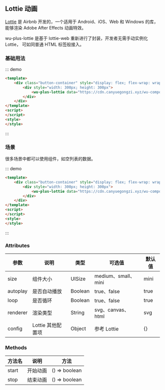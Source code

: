 ## Lottie 动画

[Lottie](https://lottiefiles.com//)  是 Airbnb 开发的，一个适用于 Android、iOS、Web 和 Windows 的库，能够渲染 Adob​​e After Effects 动画特效。

wu-plus-lottie 是基于 lottie-web 重新进行了封装，开发者无需手动实例化 Lottie， 可如同普通 HTML 标签般接入。

### 基础用法

::: demo
```html
<template>
    <div class="button-container" style="display: flex; flex-wrap: wrap; align-items: center;justify-content: space-around;padding: 16px">
        <div style="width: 300px; height: 300px">
            <wu-plus-lottie data="https://cdn.canyuegongzi.xyz/wu-component-static/lf20_r6blppzq.json"></wu-plus-lottie>
        </div>
    </div>
</template>
<script>
</script>
<style>
</style>
```
:::

### 场景

很多场景中都可以使用组件，如空列表的数据。

::: demo
```html
<template>
    <div class="button-container" style="display: flex; flex-wrap: wrap; align-items: center;justify-content: space-around;padding: 16px">
        <div style="width: 300px; height: 300px">
            <wu-plus-lottie data="https://cdn.canyuegongzi.xyz/wu-component-static/empty-list.json"></wu-plus-lottie>
        </div>  
    </div>
</template>
<script>
</script>
<style>
</style>
```
:::

<a-alert message="wu-plus-lottie 组件未打包进进 @wu-component/ui-plus，需要单独通过 npm install @wu-component/wu-lottie 或引入 js 脚本" type="waring" show-icon />

### Attributes

| 参数      | 说明    | 类型      | 可选值       | 默认值   |
|---------- |-------- |---------- |-------------  |-------- |
| size | 组件大小 | UISize | medium、small、mini | mini |
| autoplay | 是否自动播放 | Boolean | true、false | true |
| loop | 是否循环 | Boolean | true、false | true |
| renderer | 渲染类型 | String | svg、canvas、 html | svg |
| config | Lottie 其他配置项 | Object | 参考 Lottie | {} |

### Methods

| 方法名  | 说明    | 方法     | 
|--------|--------|---------- |
| start | 开始动画 | () => boolean |
| stop   | 结束动画 | () => boolean |